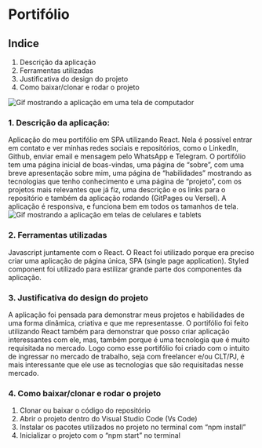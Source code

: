 # Portifólio

## Indice
1. Descrição da aplicação
2. Ferramentas utilizadas
3. Justificativa do design do projeto
4. Como baixar/clonar e rodar o projeto

<img src="./public/assets/img/desktop.gif" alt="Gif mostrando a aplicação em uma tela de computador">

### 1. Descrição da aplicação:
Aplicação do meu portifólio em SPA utilizando React. Nela é possível entrar em contato e ver minhas redes sociais e repositórios, como o LinkedIn, Github, enviar email e mensagem pelo WhatsApp e Telegram. 
O portifólio tem uma página inicial de boas-vindas, uma página de “sobre”, com uma breve apresentação sobre mim, uma página de “habilidades” mostrando as tecnologias que tenho conhecimento e uma página de “projeto”, com os projetos mais relevantes que já fiz, uma descrição e os links para o repositório e também da aplicação rodando (GitPages ou Versel).
A aplicação é responsiva, e funciona bem em todos os tamanhos de tela.
<img src="./public/assets/img/tablet-phone.gif" alt="Gif mostrando a aplicação em telas de celulares e tablets">


### 2. Ferramentas utilizadas
Javascript juntamente com o React. O React foi utilizado porque era preciso criar uma aplicação de página única, SPA (single page application). Styled component foi utilizado para estilizar grande parte dos componentes da aplicação.

### 3. Justificativa do design do projeto
A aplicação foi pensada para demonstrar meus projetos e habilidades de uma forma dinâmica, criativa e que me representasse. O portifólio foi feito utilizando React também para demonstrar que posso criar aplicação interessantes com ele, mas, também porque é uma tecnologia que é muito requisitada no mercado. Logo como esse portifólio foi criado com o intuito de ingressar no mercado de trabalho, seja com freelancer e/ou CLT/PJ, é mais interessante que ele use as tecnologias que são requisitadas nesse mercado. 

 ### 4. Como baixar/clonar e rodar o projeto
1.	Clonar ou baixar o código do repositório
2.	Abrir o projeto dentro do Visual Studio Code (Vs Code)
3.	Instalar os pacotes utilizados no projeto no terminal com “npm install”
4.	Inicializar o projeto com o “npm start” no terminal
